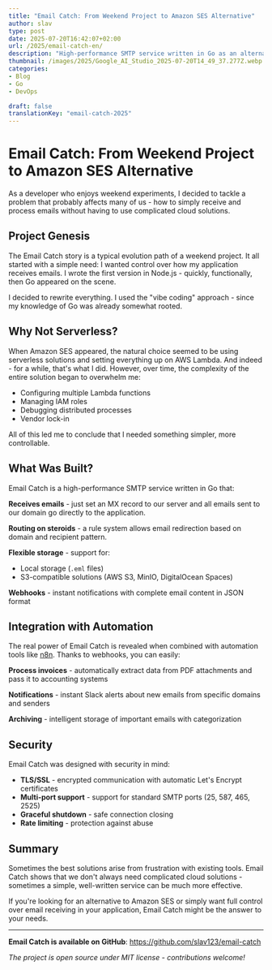 ```yaml
---
title: "Email Catch: From Weekend Project to Amazon SES Alternative"
author: slav
type: post
date: 2025-07-20T16:42:07+02:00
url: /2025/email-catch-en/
description: "High-performance SMTP service written in Go as an alternative to Amazon SES. From weekend project to production-ready tool for receiving and processing emails."
thumbnail: /images/2025/Google_AI_Studio_2025-07-20T14_49_37.277Z.webp
categories:
- Blog
- Go
- DevOps

draft: false
translationKey: "email-catch-2025"
---
```


# Email Catch: From Weekend Project to Amazon SES Alternative

As a developer who enjoys weekend experiments, I decided to tackle a problem that probably affects many of us - how to simply receive and process emails without having to use complicated cloud solutions.

## Project Genesis

The Email Catch story is a typical evolution path of a weekend project. It all started with a simple need: I wanted control over how my application receives emails. I wrote the first version in Node.js - quickly, functionally, then Go appeared on the scene.

I decided to rewrite everything. I used the "vibe coding" approach - since my knowledge of Go was already somewhat rooted.

## Why Not Serverless?

When Amazon SES appeared, the natural choice seemed to be using serverless solutions and setting everything up on AWS Lambda. And indeed - for a while, that's what I did. However, over time, the complexity of the entire solution began to overwhelm me:

- Configuring multiple Lambda functions
- Managing IAM roles
- Debugging distributed processes
- Vendor lock-in

All of this led me to conclude that I needed something simpler, more controllable.

## What Was Built?

Email Catch is a high-performance SMTP service written in Go that:

**Receives emails** - just set an MX record to our server and all emails sent to our domain go directly to the application.

**Routing on steroids** - a rule system allows email redirection based on domain and recipient pattern.

**Flexible storage** - support for:
- Local storage (`.eml` files)
- S3-compatible solutions (AWS S3, MinIO, DigitalOcean Spaces)

**Webhooks** - instant notifications with complete email content in JSON format

## Integration with Automation

The real power of Email Catch is revealed when combined with automation tools like [n8n](https://n8n.io/). Thanks to webhooks, you can easily:

**Process invoices** - automatically extract data from PDF attachments and pass it to accounting systems

**Notifications** - instant Slack alerts about new emails from specific domains and senders

**Archiving** - intelligent storage of important emails with categorization

## Security

Email Catch was designed with security in mind:

- **TLS/SSL** - encrypted communication with automatic Let's Encrypt certificates
- **Multi-port support** - support for standard SMTP ports (25, 587, 465, 2525)
- **Graceful shutdown** - safe connection closing
- **Rate limiting** - protection against abuse

## Summary

Sometimes the best solutions arise from frustration with existing tools. Email Catch shows that we don't always need complicated cloud solutions - sometimes a simple, well-written service can be much more effective.

If you're looking for an alternative to Amazon SES or simply want full control over email receiving in your application, Email Catch might be the answer to your needs.

---

**Email Catch is available on GitHub**: https://github.com/slav123/email-catch

*The project is open source under MIT license - contributions welcome!*